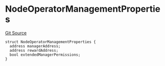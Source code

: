 # NodeOperatorManagementProperties

[Git Source](https://github.com/lidofinance/community-staking-module/blob/8ce9441dce1001c93d75d065f051013ad5908976/src/interfaces/ICSModule.sol)

```solidity
struct NodeOperatorManagementProperties {
  address managerAddress;
  address rewardAddress;
  bool extendedManagerPermissions;
}
```
